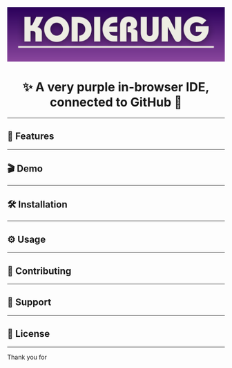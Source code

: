 <img src="/public/images/repo/readme_banner.png" alt="README Banner">

<h1 align="center">✨ A very purple in-browser IDE, connected to GitHub 👾</h1>

---

## 🚀 Features


---

## 🎬 Demo


---

## 🛠️ Installation


---

## ⚙️ Usage


---

## 🤝 Contributing

---

## 📨 Support

---

## 📜 License

---
Thank you for 
